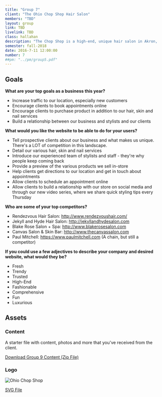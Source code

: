 ```yaml
---
title: "Group 7"
client: "The Ohio Chop Shop Hair Salon"
members: "TBD"
layout: group
link: TBD
livelink: TBD
class: hallahan
description: "The Chop Shop is a high-end, unique hair salon in Akron, Ohio.  Our stylists bring their clients the freshest styles, and our location is a high-end, but friendly and fun atmosphere that keeps clients coming back again and again.  Visit The Ohio Chop Shop today for all of your hair, skin and nail needs!"
semester: fall-2018
date: 2016-7-11 12:00:00
number: 7
##pm: "../pm/group5.pdf"
---
```


## Goals

**What are your top goals as a business this year?**

* Increase traffic to our location, especially new customers
* Encourage clients to book appointments online
* Encourage clients to purchase product in addition to our hair, skin and nail services
* Build a relationship between our business and stylists and our clients

**What would you like the website to be able to do for your users?**

* Tell prospective clients about our business and what makes us unique.  There's a LOT of competition in this landscape.
* Detail our various hair, skin and nail services
* Introduce our experienced team of stylists and staff - they're why people keep coming back
* Provide a preview of the various products we sell in-store
* Help clients get directions to our location and get in touch about appointments
* Allow clients to schedule an appointment online
* Allow clients to build a relationship with our store on social media and through our new video series, where we share quick styling tips every Thursday

**Who are some of your top competitors?**

* Rendezvous Hair Salon: http://www.rendezvoushair.com/
* Jekyll and Hyde Hair Salon: http://jekyllandhydesalon.com
* Blake Rose Salon + Spa: http://www.blakerosesalon.com
* Canvas Salon & Skin Bar: http://www.thecanvassalon.com
* Paul Mitchell: https://www.paulmitchell.com (A chain, but still a competitor)

**If you could use a few adjectives to describe your company and desired website, what would they be?**

* Fresh
* Trendy
* Trusted
* High-End
* Fashionable
* Comprehensive
* Fun
* Luxurious

## Assets

### Content

A starter file with content, photos and more that you've received from the client.  

<a href="/class/groups/assets/group9/Group-9-Content.zip">Download Group 9 Content (Zip File)</a>

### Logo
<img src="/class/groups/assets/group9/ChopShopSalonLogo-01.svg" alt="Ohio Chop Shop" />

<a href="/class/groups/assets/group9/ChopShopSalonLogo-01.svg">SVG File</a>
